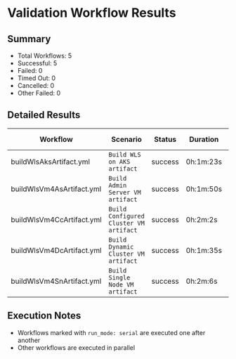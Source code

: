 # Validation Workflow Results

## Summary
- Total Workflows: 5
- Successful: 5
- Failed: 0
- Timed Out: 0
- Cancelled: 0
- Other Failed: 0

## Detailed Results

| Workflow | Scenario | Status | Duration | Run URL |
|----------|----------|---------|-----------|----------|
| buildWlsAksArtifact.yml | `Build WLS on AKS artifact` | success | 0h:1m:23s | [View Run](https://github.com/oracle/weblogic-azure/actions/runs/17451537317) |
| buildWlsVm4AsArtifact.yml | `Build Admin Server VM artifact` | success | 0h:1m:50s | [View Run](https://github.com/oracle/weblogic-azure/actions/runs/17451538707) |
| buildWlsVm4CcArtifact.yml | `Build Configured Cluster VM artifact` | success | 0h:2m:2s | [View Run](https://github.com/oracle/weblogic-azure/actions/runs/17451540040) |
| buildWlsVm4DcArtifact.yml | `Build Dynamic Cluster VM artifact` | success | 0h:1m:35s | [View Run](https://github.com/oracle/weblogic-azure/actions/runs/17451541497) |
| buildWlsVm4SnArtifact.yml | `Build Single Node VM artifact` | success | 0h:2m:6s | [View Run](https://github.com/oracle/weblogic-azure/actions/runs/17451542990) |


## Execution Notes
- Workflows marked with `run_mode: serial` are executed one after another
- Other workflows are executed in parallel
